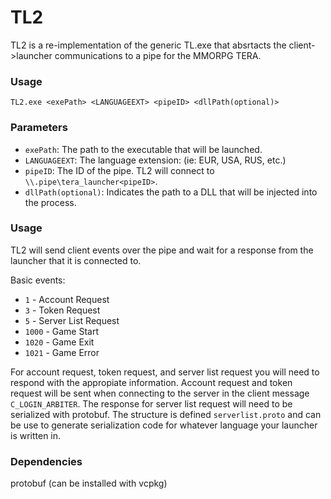 # TL2

TL2 is a re-implementation of the generic TL.exe that absrtacts the client->launcher communications to a pipe for the MMORPG TERA.
### Usage

`TL2.exe <exePath> <LANGUAGEEXT> <pipeID> <dllPath(optional)>`

### Parameters

- `exePath`: The path to the executable that will be launched.
- `LANGUAGEEXT`: The language extension: (ie: EUR, USA, RUS, etc.)
- `pipeID`: The ID of the pipe. TL2 will connect to `\\.pipe\tera_launcher<pipeID>`.
- `dllPath(optional)`: Indicates the path to a DLL that will be injected into the process.

### Usage
TL2 will send client events over the pipe and wait for a response from the launcher that it is connected to.

Basic events:
- `1` - Account Request
- `3` - Token Request
- `5` - Server List Request
- `1000` - Game Start
- `1020` - Game Exit
- `1021` - Game Error

For account request, token request, and server list request you will need to respond with the appropiate information. Account request and token request will be sent when connecting to the server in the client message `C_LOGIN_ARBITER`. The response for server list request will need to be serialized with protobuf. The structure is defined `serverlist.proto` and can be use to generate serialization code for whatever language your launcher is written in.

### Dependencies
protobuf (can be installed with vcpkg)
